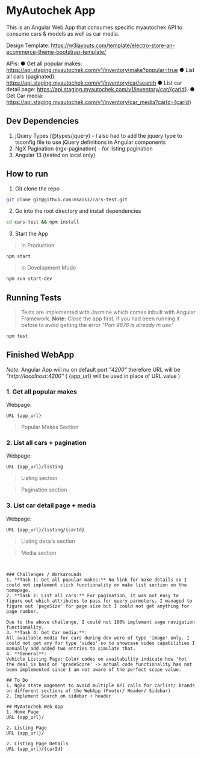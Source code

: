# MyAutochek App
This is an Angular Web App that consumes specific myautochek API to consume cars & models as well as car media.

Design Template: <https://w3layouts.com/template/electro-store-an-ecommerce-theme-bootstrap-template/>

APIs:
● Get all popular makes: <https://api.staging.myautochek.com/v1/inventory/make?popular=true>
● List all cars (paginated): <https://api.staging.myautochek.com/v1/inventory/car/search>
● List car detail page: <https://api.staging.myautochek.com/v1/inventory/car/{carId>}.
● Get Car media: <https://api.staging.myautochek.com/v1/inventory/car_media?carId={carId>}


## Dev Dependencies

1. jQuery Types (@types/jquery) -  I also had to add the jquery type to tsconfig file to use jQuery definitions in Angular components
2. NgX Pagination (ngx-pagination) - for listing pagination
3. Angular 13 (tested on local only)

## How to run
1. Git clone the repo
```bash
git clone git@github.com:msaisi/cars-test.git
```

2. Go into the root directory and install dependencies
```bash
cd cars-test && npm install
```

3. Start the App
> In Production
```**bash**
npm start
```
> In Development Mode
```bash
npm run start-dev
```

## Running Tests
> Tests are implemented with Jasmine which comes inbuilt with Angular Framework.
**Note:** Close the app  first, if you had been running it before to avoid getting the error _"Port 9876 is already in use"_
```bash
npm test
```

## Finished WebApp
_Note:_ Angular App wiil nu on default port _"4200"_ therefore URL will be _"http://localhost:4200"_ ( {app_url} will be used in place of URL value )

### 1. Get all popular makes
Webpage: 
```
URL {app_url}
```
> Popular Makes Section

### 2. List all cars + pagination
Webpage:
```
URL {app_url}/listing
```
> Listing section

> Pagination section

### 3. List car detail page + media
Webpage:
```
URL {app_url}/listing/{carId} 
```
> Listing details section

> Media section
```


### Challenges / Workarounds
1. **Task 1: Get all popular makes:** No link for make details so I could not implement click functionality on make list section on the homepage.
2. **Task 2: List all cars:** For pagination, it was not easy to figure out which attributes to pass for query parmeters. I managed to figure out 'pageSize' for page size but I could not get anything for page number.

Due to the above challenge, I could not 100% implement page navigation functionality.
3. **Task 4: Get Car media:**:
All available media for cars during dev were of type 'image' only. I could not get any for type 'video' so to showcase video capabilities I manually add added two entries to simulate that.
4. **General**:
Vehicle Listing Page: Color codes on availability indicate how 'hot' the deal is basd on 'gradeScore' -> actual code functionality has not been implemented since I am not aware of the perfect scope value.

## To Do
1. NgRx state magement to avoid multiple API calls for carlist/ brands on different sections of the WebApp (Footer/ Header/ Sidebar)
2. Implement Search on sidebar + header

## MyAutochek Web App
1. Home Page 
URL {app_url}/

2. Listing Page 
URL {app_url}/

2. Listing Page Details 
URL {app_url}/{carId}
